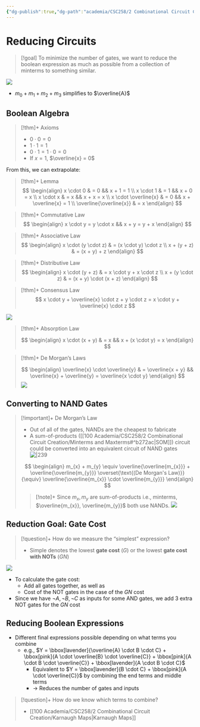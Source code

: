 ```yaml
---
{"dg-publish":true,"dg-path":"academia/CSC258/2 Combinational Circuit Creation/Reducing Circuits.md","permalink":"/academia/csc-258/2-combinational-circuit-creation/reducing-circuits/","tags":["cs","lecture","note","university"],"created":"2025-01-17T11:29:35.147-05:00","updated":"2025-01-18T15:33:14.928-05:00"}
---
```



# Reducing Circuits

> [!goal] To minimize the number of gates, we want to reduce the boolean expression as much as possible from a collection of minterms to something similar.

![](https://i.imgur.com/UKbJMo2.png)

- $m_{0} + m_{1} + m_{2} + m_{3}$ simplifies to $\overline{A}$

## Boolean Algebra

> [!thm]+ Axioms
> - $0 \cdot 0 = 0$
> - $1 \cdot 1 = 1$
> - $0 \cdot 1 = 1 \cdot 0 = 0$
> - If $x = 1$, $\overline{x} = 0$

From this, we can extrapolate:

> [!thm]+ Lemma
> $$
> \begin{align}
> x \cdot 0  & = 0  && x + 1 = 1 \\
> x \cdot 1  & = 1 && x + 0 = x \\
> x \cdot x  & = x && x + x = x \\
> x \cdot \overline{x}  & = 0 && x + \overline{x} = 1 \\
> \overline{\overline{x}}  & = x
> \end{align}
> $$

> [!thm]+ Commutative Law
> $$
> \begin{align}
> x \cdot y = y \cdot x && x + y = y + x
> \end{align}
> $$

> [!thm]+ Associative Law
> $$
> \begin{align}
> x \cdot (y \cdot z) & = (x \cdot y) \cdot z \\
> x + (y + z) & = (x + y) + z
> \end{align}
> $$

> [!thm]+ Distributive Law
> $$
> \begin{align}
> x \cdot (y + z)  & = x \cdot y + x \cdot z \\
> x + (y \cdot z) & = (x + y) \cdot (x + z)
> \end{align}
> $$

> [!thm]+ Consensus Law
> $$
> x \cdot y + \overline{x} \cdot z + y \cdot z = x \cdot y + \overline{x} \cdot z
> $$

![](https://i.imgur.com/9K2lUQY.png)

> [!thm]+ Absorption Law
>
> $$
> \begin{align}
> x \cdot (x + y) & = x && x + (x \cdot y) = x
> \end{align}
> $$

> [!thm]+ De Morgan’s Laws
>
> $$
> \begin{align}
> \overline{x} \cdot \overline{y}  & = \overline{x + y} && \overline{x} + \overline{y} = \overline{x \cdot y}
> \end{align}
> $$
> ![](https://i.imgur.com/fe5V1r8.png)

## Converting to NAND Gates

> [!important]+ De Morgan’s Law
> - Out of all of the gates, NANDs are the cheapest to fabricate
> - A sum-of-products ([[100 Academia/CSC258/2 Combinational Circuit Creation/Minterms and Maxterms#^b272ac\|SOM]]) circuit could be converted into an equivalent circuit of NAND gates
> ![|239](https://i.imgur.com/m76yrde.png)
>
> $$
> \begin{align}
> m_{x} + m_{y} \equiv \overline{\overline{m_{x}}} + \overline{\overline{m_{y}}} \overset{\text{(De Morgan's Law)}}{\equiv} \overline{\overline{m_{x}} \cdot \overline{m_{y}}}
> \end{align}
> $$
>
> > [!note]+ Since $m_{x}, m_{y}$ are sum-of-products i.e., minterms, $\overline{m_{x}}, \overline{m_{y}}$ both use NANDs.
> > ![](https://i.imgur.com/wY1rEzb.png)

## Reduction Goal: Gate Cost

> [!question]+ How do we measure the “simplest” expression?
> - Simple denotes the lowest **gate cost** ($G$) or the lowest **gate cost with NOTs** ($GN$)

![](https://i.imgur.com/ZKm4Kgh.png)

- To calculate the gate cost:
    - Add all gates together, as well as
    - Cost of the NOT gates in the case of the $GN$ cost
- Since we have $\neg A, \neg B, \neg C$ as inputs for some AND gates, we add 3 extra NOT gates for the $GN$ cost

## Reducing Boolean Expressions

- Different final expressions possible depending on what terms you combine
    - e.g., $Y = \bbox[lavender]{\overline{A} \cdot B \cdot C} + \bbox[pink]{A \cdot \overline{B} \cdot \overline{C}} + \bbox[pink]{A \cdot B \cdot \overline{C}} + \bbox[lavender]{A \cdot B \cdot C}$
        - Equivalent to $Y = \bbox[lavender]{B \cdot C} + \bbox[pink]{A \cdot \overline{C}}$ by combining the end terms and middle terms
        - → Reduces the number of gates and inputs

> [!question]+ How do we know which terms to combine?
> - [[100 Academia/CSC258/2 Combinational Circuit Creation/Karnaugh Maps\|Karnaugh Maps]]
